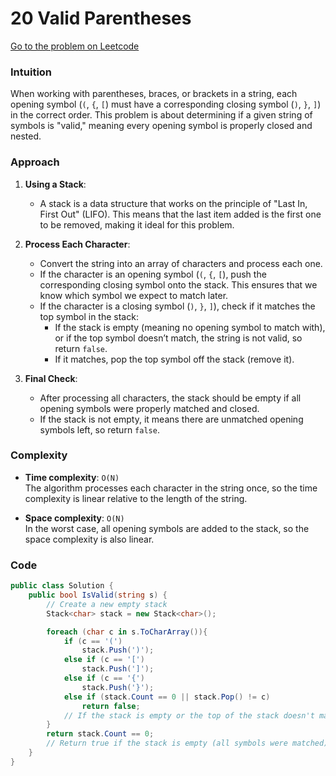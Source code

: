 # 20 Valid Parentheses

[Go to the problem on Leetcode](https://leetcode.com/problems/valid-parentheses/)

### Intuition
When working with parentheses, braces, or brackets in a string, each opening symbol (`(`, `{`, `[`) must have a corresponding closing symbol (`)`, `}`, `]`) in the correct order. This problem is about determining if a given string of symbols is "valid," meaning every opening symbol is properly closed and nested.

### Approach
1. **Using a Stack**:
   - A stack is a data structure that works on the principle of "Last In, First Out" (LIFO). This means that the last item added is the first one to be removed, making it ideal for this problem.
   
2. **Process Each Character**:
   - Convert the string into an array of characters and process each one.
   - If the character is an opening symbol (`(`, `{`, `[`), push the corresponding closing symbol onto the stack. This ensures that we know which symbol we expect to match later.
   - If the character is a closing symbol (`)`, `}`, `]`), check if it matches the top symbol in the stack:
     - If the stack is empty (meaning no opening symbol to match with), or if the top symbol doesn’t match, the string is not valid, so return `false`.
     - If it matches, pop the top symbol off the stack (remove it).
   
3. **Final Check**:
   - After processing all characters, the stack should be empty if all opening symbols were properly matched and closed.
   - If the stack is not empty, it means there are unmatched opening symbols left, so return `false`.

### Complexity
- **Time complexity**: `O(N)`  
  The algorithm processes each character in the string once, so the time complexity is linear relative to the length of the string.
  
- **Space complexity**: `O(N)`  
  In the worst case, all opening symbols are added to the stack, so the space complexity is also linear.

### Code

```csharp
public class Solution {
    public bool IsValid(string s) {
        // Create a new empty stack
        Stack<char> stack = new Stack<char>();

        foreach (char c in s.ToCharArray()){
            if (c == '(')
                stack.Push(')');
            else if (c == '[')
                stack.Push(']');
            else if (c == '{')
                stack.Push('}');
            else if (stack.Count == 0 || stack.Pop() != c)
                return false;
            // If the stack is empty or the top of the stack doesn't match the closing symbol, return false
        }
        return stack.Count == 0;
        // Return true if the stack is empty (all symbols were matched), otherwise return false
    }
}